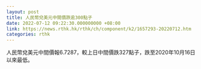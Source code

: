 ```yaml
---
layout: post
title: 人民幣兌美元中間價跌逾300點子
date: 2022-07-12 09:22:30.000000000 +08:00
link: https://news.rthk.hk/rthk/ch/component/k2/1657293-20220712.htm
categories: rthk
---
```


人民幣兌美元中間價報6.7287，較上日中間價跌327點子，跌至2020年10月16日以來最低。
